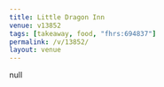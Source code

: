 ```yaml
---
title: Little Dragon Inn
venue: v13852
tags: [takeaway, food, "fhrs:694837"]
permalink: /v/13852/
layout: venue
---
```

null